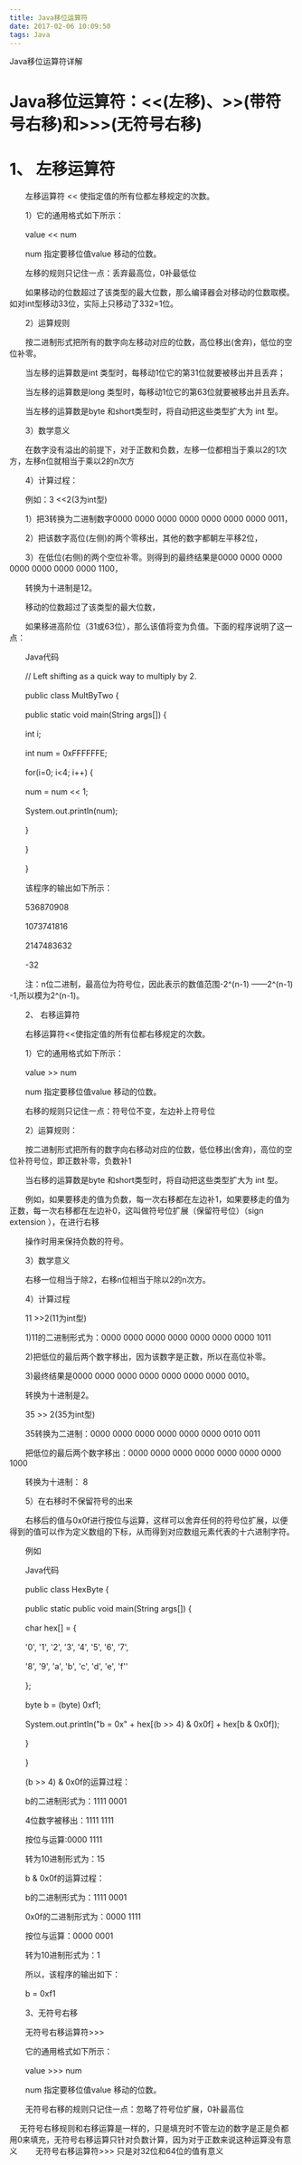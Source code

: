 ```yaml
---
title: Java移位运算符
date: 2017-02-06 10:09:50
tags: Java
---
```


Java移位运算符详解

<!-- more -->

# Java移位运算符：<<(左移)、>>(带符号右移)和>>>(无符号右移)
# 1、 左移运算符

　　左移运算符 << 使指定值的所有位都左移规定的次数。

　　1）它的通用格式如下所示：

　　value << num

　　num 指定要移位值value 移动的位数。

　　左移的规则只记住一点：丢弃最高位，0补最低位

　　如果移动的位数超过了该类型的最大位数，那么编译器会对移动的位数取模。如对int型移动33位，实际上只移动了332=1位。

　　2）运算规则

　　按二进制形式把所有的数字向左移动对应的位数，高位移出(舍弃)，低位的空位补零。

　　当左移的运算数是int 类型时，每移动1位它的第31位就要被移出并且丢弃；

　　当左移的运算数是long 类型时，每移动1位它的第63位就要被移出并且丢弃。

　　当左移的运算数是byte 和short类型时，将自动把这些类型扩大为 int 型。

　　3）数学意义

　　在数字没有溢出的前提下，对于正数和负数，左移一位都相当于乘以2的1次方，左移n位就相当于乘以2的n次方

　　4）计算过程：

　　例如：3 <<2(3为int型)

　　1）把3转换为二进制数字0000 0000 0000 0000 0000 0000 0000 0011，

　　2）把该数字高位(左侧)的两个零移出，其他的数字都朝左平移2位，

　　3）在低位(右侧)的两个空位补零。则得到的最终结果是0000 0000 0000 0000 0000 0000 0000 1100，

　　转换为十进制是12。

　　移动的位数超过了该类型的最大位数，

　　如果移进高阶位（31或63位），那么该值将变为负值。下面的程序说明了这一点：

　　Java代码

　　// Left shifting as a quick way to multiply by 2.

　　public class MultByTwo {

　　public static void main(String args[]) {

　　int i;

　　int num = 0xFFFFFFE;

　　for(i=0; i<4; i++) {

　　num = num << 1;

　　System.out.println(num);

　　}

　　}

　　}

　　该程序的输出如下所示：

　　536870908

　　1073741816

　　2147483632

　　-32

　　注：n位二进制，最高位为符号位，因此表示的数值范围-2^(n-1) ——2^(n-1) -1,所以模为2^(n-1)。

　　2、 右移运算符

　　右移运算符<<使指定值的所有位都右移规定的次数。

　　1）它的通用格式如下所示：

　　value >> num

　　num 指定要移位值value 移动的位数。

　　右移的规则只记住一点：符号位不变，左边补上符号位

　　2）运算规则：

　　按二进制形式把所有的数字向右移动对应的位数，低位移出(舍弃)，高位的空位补符号位，即正数补零，负数补1

　　当右移的运算数是byte 和short类型时，将自动把这些类型扩大为 int 型。

　　例如，如果要移走的值为负数，每一次右移都在左边补1，如果要移走的值为正数，每一次右移都在左边补0，这叫做符号位扩展（保留符号位）（sign extension ），在进行右移

　　操作时用来保持负数的符号。

　　3）数学意义

　　右移一位相当于除2，右移n位相当于除以2的n次方。

　　4）计算过程

　　11 >>2(11为int型)

　　1)11的二进制形式为：0000 0000 0000 0000 0000 0000 0000 1011

　　2)把低位的最后两个数字移出，因为该数字是正数，所以在高位补零。

　　3)最终结果是0000 0000 0000 0000 0000 0000 0000 0010。

　　转换为十进制是2。

　　35 >> 2(35为int型)

　　35转换为二进制：0000 0000 0000 0000 0000 0000 0010 0011

　　把低位的最后两个数字移出：0000 0000 0000 0000 0000 0000 0000 1000

　　转换为十进制： 8

　　5）在右移时不保留符号的出来

　　右移后的值与0x0f进行按位与运算，这样可以舍弃任何的符号位扩展，以便得到的值可以作为定义数组的下标，从而得到对应数组元素代表的十六进制字符。

　　例如

　　Java代码

　　public class HexByte {

　　public static public void main(String args[]) {

　　char hex[] = {

　　'0', '1', '2', '3', '4', '5', '6', '7',

　　'8', '9', 'a', 'b', 'c', 'd', 'e', 'f''

　　};

　　byte b = (byte) 0xf1;

　　System.out.println("b = 0x" + hex[(b >> 4) & 0x0f] + hex[b & 0x0f]);

　　}

　　}

　　(b >> 4) & 0x0f的运算过程：

　　b的二进制形式为：1111 0001

　　4位数字被移出：1111 1111

　　按位与运算:0000 1111

　　转为10进制形式为：15

　　b & 0x0f的运算过程：

　　b的二进制形式为：1111 0001

　　0x0f的二进制形式为：0000 1111

　　按位与运算：0000 0001

　　转为10进制形式为：1

　　所以，该程序的输出如下：

　　b = 0xf1

　　3、无符号右移

　　无符号右移运算符>>>

　　它的通用格式如下所示：

　　value >>> num

　　num 指定要移位值value 移动的位数。

　　无符号右移的规则只记住一点：忽略了符号位扩展，0补最高位

　 无符号右移规则和右移运算是一样的，只是填充时不管左边的数字是正是负都用0来填充，无符号右移运算只针对负数计算，因为对于正数来说这种运算没有意义
　　无符号右移运算符>>> 只是对32位和64位的值有意义